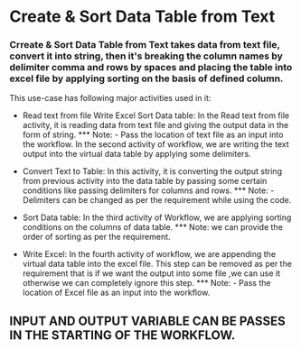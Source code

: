 # Create & Sort Data Table from Text
### Crreate & Sort Data Table from Text takes data from text file, convert it into string, then it's breaking the column names by delimiter comma and rows by spaces and placing the table into excel file by applying sorting on the basis of defined column.

This use-case has following major activities used in it:
* Read text from file Write Excel Sort Data table:
In the Read text from file activity, it is reading data from text file and giving the output data in the form of string.
*** Note: - Pass the location of text file as an input into the workflow. In the second activity of workflow, we are writing the text output into the virtual data table by applying some delimiters.

* Convert Text to Table:
In this activity, it is converting the output string from previous activity into the data table by passing some certain conditions like passing delimiters for columns and rows.
*** Note: -Delimiters can be changed as per the requirement while using the code.

* Sort Data table:
In the third activity of Workflow, we are applying sorting conditions on the columns of data table.
*** Note: we can provide the order of sorting as per the requirement.

* Write Excel:
In the fourth activity of workflow, we are appending the virtual data table into the excel file. This step can be removed as per the requirement that is if we want the output into some file ,we can use it otherwise we can completely ignore this step.
*** Note: - Pass the location of Excel file as an input into the workflow.

## INPUT AND OUTPUT VARIABLE CAN BE PASSES IN THE STARTING OF THE WORKFLOW.
